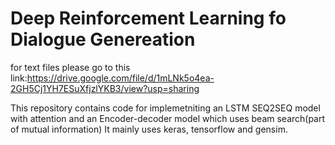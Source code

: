 # Deep Reinforcement Learning fo Dialogue Genereation
for text files please go to this link:https://drive.google.com/file/d/1mLNk5o4ea-2GH5Cj1YH7ESuXfjzlYKB3/view?usp=sharing

This repository contains code for implemetniting an LSTM SEQ2SEQ model with attention and an Encoder-decoder model which uses beam search(part of mutual information)
It mainly uses keras, tensorflow and gensim.
